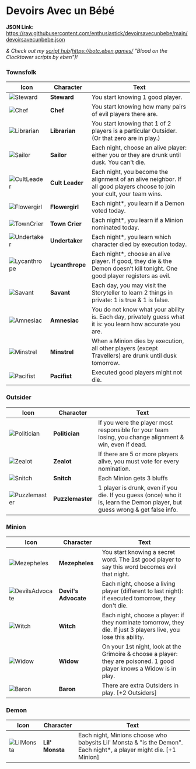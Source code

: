 # Devoirs Avec un Bébé

**JSON Link:** https://raw.githubusercontent.com/enthusiastick/devoirsavecunbebe/main/devoirsavecunbebe.json

*& Check out my [script hub]()(https://botc.eben.games/ "Blood on the Clocktower scripts by eben")!*

### Townsfolk

Icon | Character | Text
--- | --- | ---
![Steward](https://wiki.bloodontheclocktower.com/images/f/fe/Icon_steward.png) | **Steward** | You start knowing 1 good player.
![Chef](https://wiki.bloodontheclocktower.com/images/d/d5/Icon_chef.png) | **Chef** | You start knowing how many pairs of evil players there are.
![Librarian](https://wiki.bloodontheclocktower.com/images/e/e0/Icon_librarian.png) | **Librarian** | You start knowing that 1 of 2 players is a particular Outsider. (Or that zero are in play.)
![Sailor](https://wiki.bloodontheclocktower.com/images/1/16/Icon_sailor.png) | **Sailor** | Each night, choose an alive player: either you or they are drunk until dusk. You can't die.
![CultLeader](https://wiki.bloodontheclocktower.com/images/6/6c/Icon_cultleader.png) | **Cult Leader** | Each night, you become the alignment of an alive neighbor. If all good players choose to join your cult, your team wins.
![Flowergirl](https://wiki.bloodontheclocktower.com/images/a/ac/Icon_flowergirl.png) | **Flowergirl** | Each night\*, you learn if a Demon voted today.
![TownCrier](https://wiki.bloodontheclocktower.com/images/e/ef/Icon_towncrier.png) | **Town Crier** | Each night\*, you learn if a Minion nominated today.
![Undertaker](https://wiki.bloodontheclocktower.com/images/0/05/Icon_undertaker.png) | **Undertaker** | Each night\*, you learn which character died by execution today.
![Lycanthrope](https://wiki.bloodontheclocktower.com/images/9/92/Icon_lycanthrope.png) | **Lycanthrope** | Each night\*, choose an alive player. If good, they die & the Demon doesn’t kill tonight. One good player registers as evil.
![Savant](https://wiki.bloodontheclocktower.com/images/d/d5/Icon_savant.png) | **Savant** | Each day, you may visit the Storyteller to learn 2 things in private: 1 is true & 1 is false.
![Amnesiac](https://wiki.bloodontheclocktower.com/images/2/26/Icon_amnesiac.png) | **Amnesiac** | You do not know what your ability is. Each day, privately guess what it is: you learn how accurate you are.
![Minstrel](https://wiki.bloodontheclocktower.com/images/2/24/Icon_minstrel.png) | **Minstrel** | When a Minion dies by execution, all other players (except Travellers) are drunk until dusk tomorrow.
![Pacifist](https://wiki.bloodontheclocktower.com/images/5/5d/Icon_pacifist.png) | **Pacifist** | Executed good players might not die.

### Outsider

Icon | Character | Text
--- | --- | ---
![Politician](https://wiki.bloodontheclocktower.com/images/a/a3/Icon_politician.png) | **Politician** | If you were the player most responsible for your team losing, you change alignment & win, even if dead.
![Zealot](https://wiki.bloodontheclocktower.com/images/1/16/Icon_zealot.png) | **Zealot** | If there are 5 or more players alive, you must vote for every nomination.
![Snitch](https://wiki.bloodontheclocktower.com/images/c/c1/Icon_snitch.png) | **Snitch** | Each Minion gets 3 bluffs
![Puzzlemaster](https://wiki.bloodontheclocktower.com/images/7/7a/Icon_puzzlemaster.png) | **Puzzlemaster** | 1 player is drunk, even if you die. If you guess (once) who it is, learn the Demon player, but guess wrong & get false info.


### Minion

Icon | Character | Text
--- | --- | ---
![Mezepheles](https://wiki.bloodontheclocktower.com/images/f/f2/Icon_mezepheles.png) | **Mezepheles** | You start knowing a secret word. The 1st good player to say this word becomes evil that night.
![DevilsAdvocate](https://wiki.bloodontheclocktower.com/images/0/09/Icon_devilsadvocate.png) | **Devil's Advocate** | Each night, choose a living player (different to last night): if executed tomorrow, they don't die.
![Witch](https://wiki.bloodontheclocktower.com/images/7/7b/Icon_witch.png) | **Witch** | Each night, choose a player: if they nominate tomorrow, they die. If just 3 players live, you lose this ability.
![Widow](https://wiki.bloodontheclocktower.com/images/9/99/Icon_widow.png) | **Widow** | On your 1st night, look at the Grimoire & choose a player: they are poisoned. 1 good player knows a Widow is in play.
![Baron](https://wiki.bloodontheclocktower.com/images/6/6d/Icon_baron.png) | **Baron** | There are extra Outsiders in play. [+2 Outsiders]

### Demon

Icon | Character | Text
--- | --- | ---
![LilMonsta](https://wiki.bloodontheclocktower.com/images/c/c3/Icon_lilmonsta.png) | **Lil\' Monsta** | Each night, Minions choose who babysits Lil' Monsta & "is the Demon". Each night\*, a player might die. [+1 Minion]

